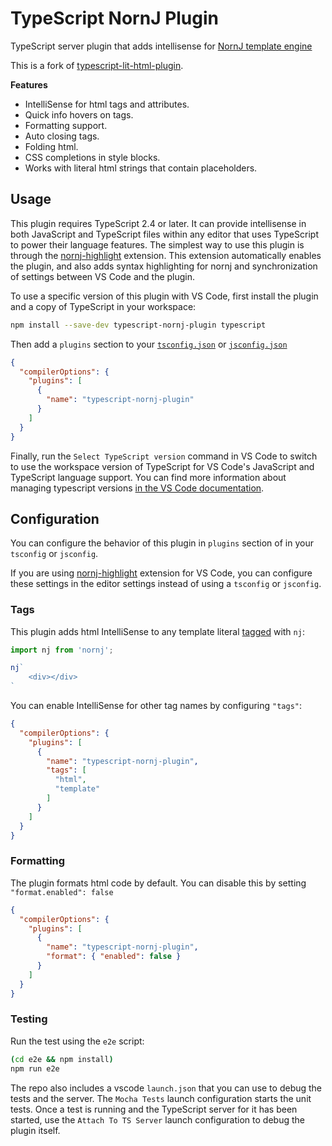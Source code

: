 # TypeScript NornJ Plugin

TypeScript server plugin that adds intellisense for [NornJ template engine](https://github.com/joe-sky/nornj)

This is a fork of [typescript-lit-html-plugin](https://github.com/Microsoft/typescript-lit-html-plugin).

**Features**

- IntelliSense for html tags and attributes.
- Quick info hovers on tags.
- Formatting support.
- Auto closing tags.
- Folding html.
- CSS completions in style blocks.
- Works with literal html strings that contain placeholders.

## Usage
This plugin requires TypeScript 2.4 or later. It can provide intellisense in both JavaScript and TypeScript files within any editor that uses TypeScript to power their language features. The simplest way to use this plugin is through the [nornj-highlight](https://marketplace.visualstudio.com/itemdetails?itemName=joe-sky.nornj) extension. This extension automatically enables the plugin, and also adds syntax highlighting for nornj and synchronization of settings between VS Code and the plugin.

To use a specific version of this plugin with VS Code, first install the plugin and a copy of TypeScript in your workspace:

```bash
npm install --save-dev typescript-nornj-plugin typescript
```

Then add a `plugins` section to your [`tsconfig.json`](http://www.typescriptlang.org/docs/handbook/tsconfig-json.html) or [`jsconfig.json`](https://code.visualstudio.com/Docs/languages/javascript#_javascript-project-jsconfigjson)

```json
{
  "compilerOptions": {
    "plugins": [
      {
        "name": "typescript-nornj-plugin"
      }
    ]
  }
}
```

Finally, run the `Select TypeScript version` command in VS Code to switch to use the workspace version of TypeScript for VS Code's JavaScript and TypeScript language support. You can find more information about managing typescript versions [in the VS Code documentation](https://code.visualstudio.com/Docs/languages/typescript#_using-newer-typescript-versions).


## Configuration

You can configure the behavior of this plugin in `plugins` section of in your `tsconfig` or `jsconfig`.

If you are using [nornj-highlight](https://marketplace.visualstudio.com/itemdetails?itemName=joe-sky.nornj) extension for VS Code, you can configure these settings in the editor settings instead of using a `tsconfig` or `jsconfig`.

### Tags
This plugin adds html IntelliSense to any template literal [tagged](https://developer.mozilla.org/en-US/docs/Web/JavaScript/Reference/Template_literals) with `nj`:

```js
import nj from 'nornj';

nj`
    <div></div>
`
```

You can enable IntelliSense for other tag names by configuring `"tags"`:

```json
{
  "compilerOptions": {
    "plugins": [
      {
        "name": "typescript-nornj-plugin",
        "tags": [
          "html",
          "template"
        ]
      }
    ]
  }
}
```


### Formatting
The plugin formats html code by default. You can disable this by setting `"format.enabled": false`

```json
{
  "compilerOptions": {
    "plugins": [
      {
        "name": "typescript-nornj-plugin",
        "format": { "enabled": false }
      }
    ]
  }
}
```

### Testing
Run the test using the `e2e` script:

```bash
(cd e2e && npm install)
npm run e2e
```

The repo also includes a vscode `launch.json` that you can use to debug the tests and the server. The `Mocha Tests` launch configuration starts the unit tests. Once a test is running and the TypeScript server for it has been started, use the `Attach To TS Server` launch configuration to debug the plugin itself. 